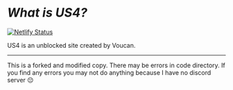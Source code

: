 # *What is US4?*
[![Netlify Status](https://api.netlify.com/api/v1/badges/e6bda5a4-0f59-46eb-ab61-5335e16a90bc/deploy-status)](https://app.netlify.com/projects/nexusv2/deploys) 

US4 is an unblоcked site created by Voucan.
_____________________________________________________
This is a forked and modified copy. There may be errors in code directory. If you find any errors you may not do anything because I have no discord server 😔
